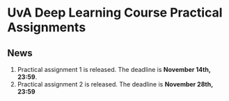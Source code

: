 # UvA Deep Learning Course Practical Assignments

 ## News
 1. Practical assignment 1 is released. The deadline is **November 14th, 23:59**.
 2. Practical assignment 2 is released. The deadline is **November 28th, 23:59**
